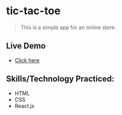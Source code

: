 # tic-tac-toe
> This is a simple app for an online store.
## Live Demo
- [Click here](https://yamakenth.github.io/shopping-cart/)
## Skills/Technology Practiced:
- HTML
- CSS
- React.js